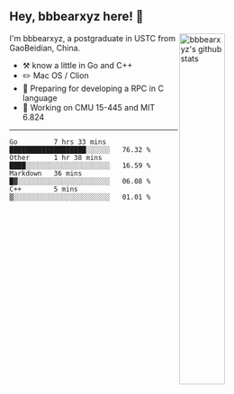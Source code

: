 ## Hey, bbbearxyz here! :wave:

<img align="right" alt="bbbearxyz's github stats" width="40%" src="https://github-readme-stats.vercel.app/api?username=bbbearxyz&show_icons=true">

I'm bbbearxyz, a postgraduate in USTC from GaoBeidian, China.

-   :hammer_and_pick:    know a little in Go and C++
-   :pencil2: Mac OS / Clion
-   :seedling: Preparing for developing a RPC in C language 
-   :thinking: Working on CMU 15-445 and MIT 6.824
---
<!--START_SECTION:waka-->
```text
Go         7 hrs 33 mins   ███████████████████░░░░░░   76.32 % 
Other      1 hr 38 mins    ████░░░░░░░░░░░░░░░░░░░░░   16.59 % 
Markdown   36 mins         █▓░░░░░░░░░░░░░░░░░░░░░░░   06.08 % 
C++        5 mins          ▒░░░░░░░░░░░░░░░░░░░░░░░░   01.01 % 
```
<!--END_SECTION:waka-->
